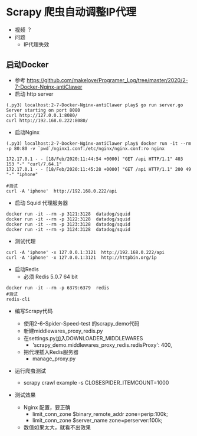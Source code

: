 # Scrapy 爬虫自动调整IP代理
- 视频 ？
- 问题
    - IP代理失效
    
    
## 启动Docker
- 参考 https://github.com/makelove/Programer_Log/tree/master/2020/2-7-Docker-Nginx-antiClawer
- 启动 http server
```shell script
(.py3) localhost:2-7-Docker-Nginx-antiClawer play$ go run server.go
Server starting on port 8080
curl http://127.0.0.1:8080/
curl http://192.168.0.222:8080/

```
- 启动Nginx
```shell script
(.py3) localhost:2-7-Docker-Nginx-antiClawer play$ docker run -it --rm -p 80:80 -v `pwd`/nginx1.conf:/etc/nginx/nginx.conf:ro nginx

172.17.0.1 - - [18/Feb/2020:11:44:54 +0000] "GET /api HTTP/1.1" 403 153 "-" "curl/7.64.1"
172.17.0.1 - - [18/Feb/2020:11:45:28 +0000] "GET /api HTTP/1.1" 200 49 "-" "iphone"

#测试
curl -A 'iphone'  http://192.168.0.222/api
```

- 启动 Squid 代理服务器
```shell script
docker run -it --rm -p 3121:3128  datadog/squid
docker run -it --rm -p 3122:3128  datadog/squid
docker run -it --rm -p 3123:3128  datadog/squid
docker run -it --rm -p 3124:3128  datadog/squid
```
- 测试代理
```shell script
curl -A 'iphone' -x 127.0.0.1:3121  http://192.168.0.222/api
curl -A 'iphone' -x 127.0.0.1:3121  http://httpbin.org/ip
```
- 启动Redis
    - 必须 Redis 5.0.7 64 bit
```shell script
docker run -it --rm -p 6379:6379  redis
#测试
redis-cli

```

- 编写Scrapy代码
    - 使用2-6-Spider-Speed-test 的scrapy_demo代码
    - 新建middlewares_proxy_redis.py
    - 在settings.py加入DOWNLOADER_MIDDLEWARES
        - 'scrapy_demo.middlewares_proxy_redis.redisProxy': 400,
    - 把代理插入Redis服务器
        - manage_proxy.py

- 运行爬虫测试
    -  scrapy crawl example -s CLOSESPIDER_ITEMCOUNT=1000
    
- 测试效果
    - Nginx 配置，要正确
        - limit_conn_zone $binary_remote_addr zone=perip:100k;
        - limit_conn_zone $server_name zone=perserver:100k;
    - 数值如果太大，就看不出效果
